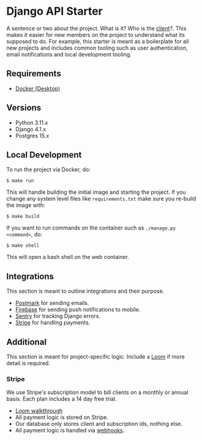 Django API Starter
==================

A sentence or two about the project. What is it? Who is the [client](https://inputlogic.ca)?. This makes it easier for new members on the project to understand what its supposed to do. For example, this starter is meant as a boilerplate for all new projects and includes common tooling such as user authentication, email notifications and local development tooling.


Requirements
------------
- [Docker (Desktop)](https://www.docker.com/products/docker-desktop/)


Versions
--------
- Python 3.11.x
- Django 4.1.x
- Postgres 15.x


Local Development
-----------------

To run the project via Docker, do:

```
$ make run
```
This will handle building the initial image and starting the project. If you change any system
level files like `requirements.txt` make sure you re-build the image with:

```
$ make build
```

If you want to run commands on the container such as `./manage.py <command>`, do:

```
$ make shell
```

This will open a bash shell on the web container. 


Integrations
------------
This section is meant to outline integrations and their purpose.

- [Postmark](https://postmarkapp.com) for sending emails.
- [Firebase](https://firebase.google.com) for sending push notifications to mobile.
- [Sentry](https://sentry.io) for tracking Django errors.
- [Stripe](https://stripe.com) for handling payments.


Additional
----------
This section is meant for project-specific logic. Include a [Loom](https://www.loom.com) if more detail is required.

### Stripe
We use Stripe's subscription model to bill clients on a monthly or annual basis. Each plan includes a 14 day free trial.

- [Loom walkthrough](https://loom.com)
- All payment logic is stored on Stripe.
- Our database only stores client and subscription ids, nothing else.
- All payment logic is handled via [webhooks](https://stripe.com/docs/billing/subscriptions/webhooks).
